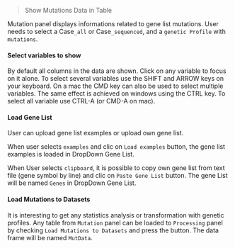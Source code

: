> Show Mutations Data in Table

Mutation panel displays informations related to gene list mutations. User needs to select a Case`_all` or Case`_sequenced`, and a `genetic Profile` with `mutations`.

#### Select variables to show

By default all columns in the data are shown. Click on any variable to focus on it alone. To select several variables use the SHIFT and ARROW keys on your keyboard. On a mac the CMD key can also be used to select multiple variables. The same effect is achieved on windows using the CTRL key. To select all variable use CTRL-A (or CMD-A on mac).

#### Load Gene List
User can upload gene list examples or upload own gene list.

When user selects `examples` and clic on `Load examples` button, the gene list examples is loaded in DropDown Gene List.

When User selects  `clipboard`, it is possible to copy own gene list from text file (gene symbol by line) and clic on  `Paste Gene List` button. The gene List will be named  `Genes` in DropDown Gene List.

#### Load Mutations to Datasets

It is interesting to get any statistics analysis or transformation with genetic profiles. Any table from `Mutation` panel can be loaded to `Processing` panel by checking `Load Mutations to Datasets` and press the button. The data frame will be named `MutData`.
